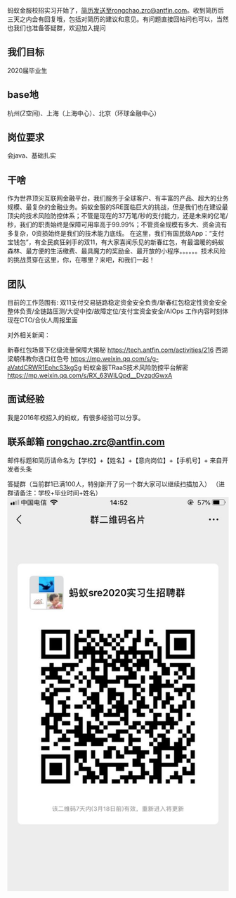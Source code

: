 蚂蚁金服校招实习开始了，简历发送至rongchao.zrc@antfin.com。收到简历后三天之内会有回复哦，包括对简历的建议和意见。有问题直接回帖问也可以，当然也我们也准备答疑群，欢迎加入提问
## 我们目标
2020届毕业生

## base地
杭州(Z空间)、上海（上海中心）、北京（环球金融中心）

## 岗位要求
会java、基础扎实

## 干啥
作为世界顶尖互联网金融平台，我们服务于全球客户、有丰富的产品、超大的业务规模、最复杂的金融业务。蚂蚁金服的SRE面临巨大的挑战，但是我们也在建设最顶尖的技术风险防控体系；不管是现在的37万笔/秒的支付能力，还是未来的亿笔/秒，我们的职责始终是保障可用率高于99.99%；不管资金规模有多大、资金流有多复杂，0资损始终是我们的技术能力底线。
在这里，我们有国民级App：“支付宝钱包”，有全民疯狂剁手的双11，有大家喜闻乐见的新春红包，有最温暖的蚂蚁森林、最方便的生活缴费、最具魔力的奖励金、最开放的小程序。。。。。。技术风险的挑战贯穿在这里，你，在哪里？来吧，和我们一起！


## 团队
目前的工作范围有:
双11支付交易链路稳定资金安全负责/新春红包稳定性资金安全整体负责/全链路压测/大促中控/故障定位/支付宝资金安全/AIOps
工作内容时刻体现在CTO/合伙人周报里面

对外相关新闻：

新春红包场景下亿级流量保障大揭秘 https://tech.antfin.com/activities/216
西湖梁朝伟教你选口红色号 https://mp.weixin.qq.com/s/g-aVatdCRWR1EphcS3kgSg 
蚂蚁金服TRaaS技术风险防控平台解密 https://mp.weixin.qq.com/s/RX_63WILQpd__DvzqdGwxA


## 面试经验
我是2016年校招入的蚂蚁，有很多经验可以分享。

## 联系邮箱 rongchao.zrc@antfin.com
邮件标题和简历请命名为【学校】+【姓名】+【意向岗位】+【手机号】+ 来自开发者头条

答疑群（当前群1已满100人，特别新开了另一个群大家可以继续扫描加入）
（进群请备注：学校+毕业时间+姓名）
 ![image](https://github.com/zhangrongchao0/antfinsre-recruit/blob/master/2031770_1552287451191_4442EB90E0669A7D226B0643D152F15C.png)
